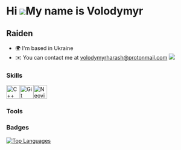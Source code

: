 Hi ![](https://user-images.githubusercontent.com/18350557/176309783-0785949b-9127-417c-8b55-ab5a4333674e.gif)My name is Volodymyr
========================================================================================================================================

Raiden
------

*   🌍  I'm based in Ukraine
*   ✉️  You can contact me at [volodymyrharash@protonmail.com](mailto:volodymyrharash@protonmail.com)
<a href="https://www.github.com/RaidenCXX" target="_blank" rel="noreferrer"><img
                  src="https://img.shields.io/github/followers/RaidenCXX?logo=github&style=for-the-badge&color=0891b2&labelColor=1c1917" /></a>

### Skills 
<p align="left">
<a href="https://docs.microsoft.com/en-us/cpp/?view=msvc-170" target="_blank" rel="noreferrer"><img src="https://raw.githubusercontent.com/danielcranney/readme-generator/main/public/icons/skills/cplusplus-colored.svg" width="36" height="36" alt="C++" /></a><a href="https://git-scm.com/" target="_blank" rel="noreferrer"><img src="https://raw.githubusercontent.com/danielcranney/readme-generator/main/public/icons/skills/git-colored.svg" width="36" height="36" alt="Git" /></a><a href="https://neovim.io/" target="_blank" rel="noreferrer"><img src="https://raw.githubusercontent.com/danielcranney/readme-generator/main/public/icons/skills/neovim.svg" width="36" height="36" alt="Neovim" /></a>
                    </p>
                    

### Tools
<p align="left">

### Badges

<a href="https://github.com/RaidenCXX" align="left"><img src="https://github-readme-stats.vercel.app/api/top-langs/?username=RaidenCXX&langs_count=10&title_color=facc15&text_color=ffffff&icon_color=0891b2&bg_color=1c1917&hide_border=true&locale=en&custom_title=Top%20%Languages" alt="Top Languages" /></a>

